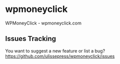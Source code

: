 # wpmoneyclick
WPMoneyClick - wpmoneyclick.com

## Issues Tracking

You want to suggest a new feature or list a bug?
https://github.com/ulissepress/wpmoneyclick/issues
